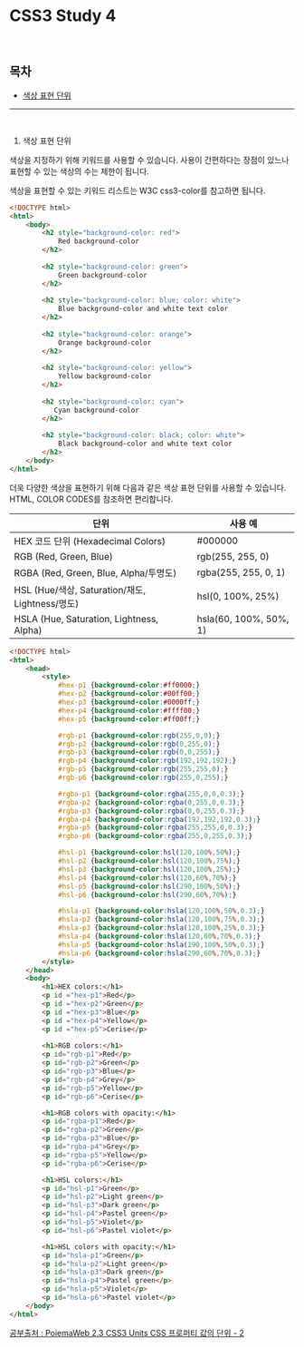 # CSS3 Study 4

<br/>

## 목차

- [색상 표현 단위](#color)

----

<br/>

1. 색상 표현 단위<a id="color"></a>

색상을 지정하기 위해 키워드를 사용할 수 있습니다. 사용이 간편하다는 장점이 있느나 표현할 수 있는 색상의 수는 제한이 됩니다.<br/>

색상을 표현할 수 있는 키워드 리스트는 W3C css3-color를 참고하면 됩니다. 

```html
<!DOCTYPE html>
<html>
    <body>
        <h2 style="background-color: red">
            Red background-color
        </h2>
        
        <h2 style="background-color: green">
            Green background-color
        </h2>
        
        <h2 style="background-color: blue; color: white">
            Blue background-color and white text color
        </h2>
        
        <h2 style="background-color: orange">
            Orange background-color
        </h2>
        
        <h2 style="background-color: yellow">
            Yellow background-color
        </h2>
        
        <h2 style="background-color: cyan">
           Cyan background-color
        </h2>
        
        <h2 style="background-color: black; color: white">
            Black background-color and white text color
        </h2>
    </body>
</html>
```

더욱 다양한 색상을 표현하기 위해 다음과 같은 색상 표현 단위를 사용할 수 있습니다. HTML, COLOR CODES를 참조하면 편리합니다.

| 단위                                            | 사용 예                |
| ----------------------------------------------- | ---------------------- |
| HEX 코드 단위 (Hexadecimal Colors)              | #000000                |
| RGB (Red, Green, Blue)                          | rgb(255, 255, 0)       |
| RGBA (Red, Green, Blue, Alpha/투명도)           | rgba(255, 255, 0, 1)   |
| HSL (Hue/색상, Saturation/채도, Lightness/명도) | hsl(0, 100%, 25%)      |
| HSLA (Hue, Saturation, Lightness, Alpha)        | hsla(60, 100%, 50%, 1) |

```html
<!DOCTYPE html>
<html>
    <head>
        <style>
        	#hex-p1 {background-color:#ff0000;}
            #hex-p2 {background-color:#00ff00;}
      		#hex-p3 {background-color:#0000ff;}
            #hex-p4 {background-color:#ffff00;}
            #hex-p5 {background-color:#ff00ff;}

            #rgb-p1 {background-color:rgb(255,0,0);}
            #rgb-p2 {background-color:rgb(0,255,0);}
            #rgb-p3 {background-color:rgb(0,0,255);}
            #rgb-p4 {background-color:rgb(192,192,192);}
            #rgb-p5 {background-color:rgb(255,255,0);}
            #rgb-p6 {background-color:rgb(255,0,255);}

            #rgba-p1 {background-color:rgba(255,0,0,0.3);}
            #rgba-p2 {background-color:rgba(0,255,0,0.3);}
            #rgba-p3 {background-color:rgba(0,0,255,0.3);}
            #rgba-p4 {background-color:rgba(192,192,192,0.3);}
            #rgba-p5 {background-color:rgba(255,255,0,0.3);}
            #rgba-p6 {background-color:rgba(255,0,255,0.3);}

            #hsl-p1 {background-color:hsl(120,100%,50%);}
            #hsl-p2 {background-color:hsl(120,100%,75%);}
            #hsl-p3 {background-color:hsl(120,100%,25%);}
            #hsl-p4 {background-color:hsl(120,60%,70%);}
            #hsl-p5 {background-color:hsl(290,100%,50%);}
            #hsl-p6 {background-color:hsl(290,60%,70%);}

            #hsla-p1 {background-color:hsla(120,100%,50%,0.3);}
            #hsla-p2 {background-color:hsla(120,100%,75%,0.3);}
            #hsla-p3 {background-color:hsla(120,100%,25%,0.3);}
            #hsla-p4 {background-color:hsla(120,60%,70%,0.3);}
            #hsla-p5 {background-color:hsla(290,100%,50%,0.3);}
            #hsla-p6 {background-color:hsla(290,60%,70%,0.3);}
        </style>
    </head>
    <body>
        <h1>HEX colors:</h1>
        <p id ="hex-p1">Red</p>
        <p id ="hex-p2">Green</p>
        <p id ="hex-p3">Blue</p>
        <p id ="hex-p4">Yellow</p>
        <p id ="hex-p5">Cerise</p>
        
        <h1>RGB colors:</h1>
        <p id="rgb-p1">Red</p>
        <p id="rgb-p2">Green</p>
        <p id="rgb-p3">Blue</p>
        <p id="rgb-p4">Grey</p>
        <p id="rgb-p5">Yellow</p>
        <p id="rgb-p6">Cerise</p>

        <h1>RGB colors with opacity:</h1>
        <p id="rgba-p1">Red</p>
        <p id="rgba-p2">Green</p>
        <p id="rgba-p3">Blue</p>
        <p id="rgba-p4">Grey</p>
        <p id="rgba-p5">Yellow</p>
        <p id="rgba-p6">Cerise</p>

        <h1>HSL colors:</h1>
        <p id="hsl-p1">Green</p>
        <p id="hsl-p2">Light green</p>
        <p id="hsl-p3">Dark green</p>
        <p id="hsl-p4">Pastel green</p>
        <p id="hsl-p5">Violet</p>
        <p id="hsl-p6">Pastel violet</p>

        <h1>HSL colors with opacity:</h1>
        <p id="hsla-p1">Green</p>
        <p id="hsla-p2">Light green</p>
        <p id="hsla-p3">Dark green</p>
        <p id="hsla-p4">Pastel green</p>
        <p id="hsla-p5">Violet</p>
        <p id="hsla-p6">Pastel violet</p>
    </body>
</html>
```



[공부출처 : PoiemaWeb 2.3 CSS3 Units CSS 프로퍼티 값의 단위 - 2](https://poiemaweb.com/css3-units)